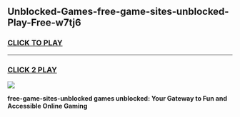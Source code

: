 
## Unblocked-Games-free-game-sites-unblocked-Play-Free-w7tj6
<h3>
<a href="https://premium76.site?title=free-game-sites-unblocked&ref=23A">CLICK TO PLAY</a></h3>
<hr>

<h3>
<a href="https://premium76.site?title=free-game-sites-unblocked&ref=23A">CLICK 2 PLAY</a>
  
</h3>

<a href="https://premium76.site?title=free-game-sites-unblocked&ref=23A"><img src="https://clearcache.store/games.png"></a>


**free-game-sites-unblocked games unblocked: Your Gateway to Fun and Accessible Online Gaming**

